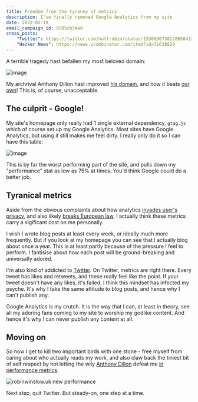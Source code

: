 ```yaml
---
title: Freedom from the tyranny of metrics
description: I've finally removed Google Analytics from my site
date: 2022-02-19
email_campaign_id: 8585cb34ad
cross_posts:
    "Twitter": https://twitter.com/nottrobin/status/1536996738128658432
    "Hacker News": https://news.ycombinator.com/item?id=31638829
---
```


A terrible tragedy hast befallen my most beloved domain:

![image](https://user-images.githubusercontent.com/519935/154802582-0584f7e9-ed64-4f50-835b-84ef54c61bb2.png)

My archrival Anthony Dillon hast improved [his domain](https://anthonydillon.com), and now it beats [our own](https://robinwinslow.uk)! This is, of course, unacceptable.

The culprit - Google!
---

My site's homepage only really had 1 single external dependency, `gtag.js` which of course set up my Google Analytics. Most sites have Google Analytics, but using it still makes me feel dirty. I really only do it so I can have this table:

![image](https://user-images.githubusercontent.com/519935/154801928-683b8401-8e2e-445d-94e1-aeae2699e475.png)

This is by far the worst performing part of the site, and pulls down my "performance" stat as low as 75% at times. You'd think Google could do a better job.

Tyranical metrics
---

Aside from the obvious complaints about how analytics [invades user's privacy](https://www.reuters.com/article/us-alphabet-google-privacy-lawsuit-idUSKBN23933H), and also likely [breaks European law](https://www.cpomagazine.com/cyber-security/france-finds-google-analytics-to-be-in-violation-of-gdpr-due-to-overseas-data-transfers/), I actually think these metrics carry a sigificant cost on me personally.

I wish I wrote blog posts at least every week, or ideally much more frequently. But if you look at my homepage you can see that I actually blog about once a year. This is at least partly because of the pressure I feel to perform. I fantisise about how each post will be ground-breaking and universally adored.

I'm also kind of addicted to [Twitter](https://twitter.com/nottrobin). On Twitter, metrics are right there. Every tweet has likes and retweets, and these really feel like the point. If your tweet doesn't have any likes, it's failed. I think this mindset has infected my psyche. It's why I take the same attitude to blog posts, and hence why I can't publish any.

Google Analytics is my crutch. It is the way that I can, at least in theory, see all my adoring fans coming to my site to worship my godlike content. And hence it's why I can never publish any content at all.

Moving on
---

So now I get to kill two important birds with one stone - free myself from caring about who actually reads my work, and also claw back the tiniest bit of self respect by not letting the wily [Anthony Dillon](https://anthonydillon.com) defeat me [in performance metrics](https://www.dareboost.com/en/comparison?reportIds=a_2621142e310b60b7e1a27376a&reportIds=a_2621142e310b60b7e1a27376b).

![robinwinslow.uk new performance](https://user-images.githubusercontent.com/519935/154802472-bca15264-fe7d-44aa-9023-a752bf8741a6.png)

Next step, quit Twitter. But steady-on, one step at a time.